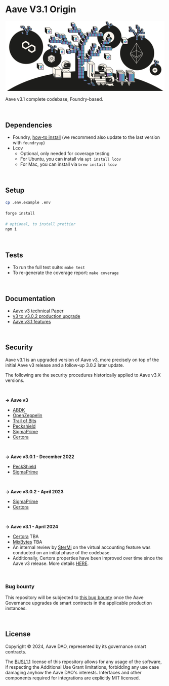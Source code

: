 # Aave V3.1 Origin

![Aave v3.1 Origin_banner](./v3-1-banner.jpeg)

Aave v3.1 complete codebase, Foundry-based.

<br>

## Dependencies

- Foundry, [how-to install](https://book.getfoundry.sh/getting-started/installation) (we recommend also update to the last version with `foundryup`)
- Lcov
  - Optional, only needed for coverage testing
  - For Ubuntu, you can install via `apt install lcov`
  - For Mac, you can install via `brew install lcov`

<br>

## Setup

```sh
cp .env.example .env

forge install

# optional, to install prettier
npm i
```

<br>

## Tests

- To run the full test suite: `make test`
- To re-generate the coverage report: `make coverage`

<br>

## Documentation

- [Aave v3 technical Paper](./techpaper/Aave_V3_Technical_Paper.pdf)
- [v3 to v3.0.2 production upgrade](https://github.com/bgd-labs/proposal-3.0.2-upgrade/blob/main/README.md)
- [Aave v3.1 features](./docs/Aave-v3.1-features.md)

<br>

## Security

Aave v3.1 is an upgraded version of Aave v3, more precisely on top of the initial Aave v3 release and a follow-up 3.0.2 later update.

The following are the security procedures historically applied to Aave v3.X versions.

<br>

**-> Aave v3**

  - [ABDK](./audits/27-01-2022_ABDK_AaveV3.pdf)
  - [OpenZeppelin](./audits/01-11-2021_OpenZeppelin_AaveV3.pdf)
  - [Trail of Bits](./audits/07-01-2022_TrailOfBits_AaveV3.pdf)
  - [Peckshield](./audits/14-01-2022_PeckShield_AaveV3.pdf)
  - [SigmaPrime](./audits/27-01-2022_SigmaPrime_AaveV3.pdf)
  - [Certora](./certora/Aave_V3_Formal_Verification_Report_Jan2022.pdf)

<br>

**-> Aave v3.0.1 - December 2022**

  - [PeckShield](./audits/09-12-2022_PeckShield_AaveV3-0-1.pdf)
  - [SigmaPrime](./audits/23-12-2022_SigmaPrime_AaveV3-0-1.pdf)

<br>

**-> Aave v3.0.2 - April 2023**

  - [SigmaPrime](./audits/19-04-2023_SigmaPrime_AaveV3-0-2.pdf)
  - [Certora](./audits/03-2023_2023_Certora_AaveV3-0-2.pdf)

<br>

**-> Aave v3.1 - April 2024**

  - [Certora](./) TBA
  - [MixBytes](./) TBA
  - An internal review by [SterMi](https://twitter.com/stermi) on the virtual accounting feature was conducted on an initial phase of the codebase.
  - Additionally, Certora properties have been improved over time since the Aave v3 release. More details [HERE](./certora/README.md).

<br>

### Bug bounty

This repository will be subjected to [this bug bounty](https://immunefi.com/bounty/aave/) once the Aave Governance upgrades de smart contracts in the applicable production instances.


<br>

## License

Copyright © 2024, Aave DAO, represented by its governance smart contracts.

The [BUSL1.1](./LICENSE) license of this repository allows for any usage of the software, if respecting the Additional Use Grant limitations, forbidding any use case damaging anyhow the Aave DAO's interests.
Interfaces and other components required for integrations are explicitly MIT licensed.

